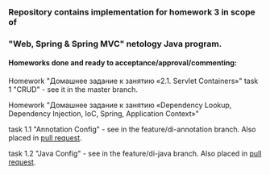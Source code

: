 ### Repository contains implementation for homework 3 in scope of
### "Web, Spring & Spring MVC" netology Java program.

#### Homeworks done and ready to acceptance/approval/commenting:
Homework "Домашнее задание к занятию «2.1. Servlet Containers»" task 1
"CRUD" - see it in the master branch.

Homework "Домашнее задание к занятию «Dependency Lookup, Dependency Injection, IoC, Spring,
Application Context»"

task 1.1 "Annotation Config" - see in the feature/di-annotation branch. Also placed in [pull request](https://github.com/humgate/n-spring-servlet-container/pull/1).

task 1.2 "Java Config" - see in the feature/di-java branch. Also placed in [pull request](https://github.com/humgate/n-spring-servlet-container/pull/2).